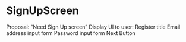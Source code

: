 # SignUpScreen
Proposal: “Need Sign Up screen” Display UI to user: Register title Email address input form Password input form Next Button

